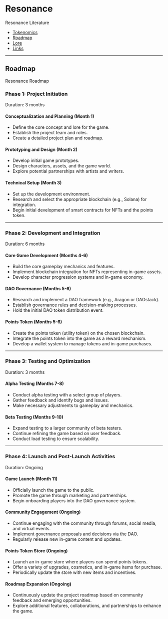 # Resonance 
Resonance Literature 

- [Tokenomics](https://github.com/PlayResonance/whitepaper/tree/main/tokenomics)<br>
- [Roadmap](https://github.com/PlayResonance/whitepaper/tree/main#roadmap)<br>
- [Lore](https://github.com/PlayResonance/lore)<br>
- [Links](https://github.com/PlayResonance/whitepaper/blob/main/links.md)
___________________
## Roadmap

Resonance Roadmap

### Phase 1: Project Initiation
Duration: 3 months
#### Conceptualization and Planning (Month 1)
- Define the core concept and lore for the game.
- Establish the project team and roles.
- Create a detailed project plan and roadmap.
#### Prototyping and Design (Month 2)
- Develop initial game prototypes.
- Design characters, assets, and the game world.
- Explore potential partnerships with artists and writers.
#### Technical Setup (Month 3)
- Set up the development environment.
- Research and select the appropriate blockchain (e.g., Solana) for integration.
- Begin initial development of smart contracts for NFTs and the points token.

___________________
### Phase 2: Development and Integration
Duration: 6 months

#### Core Game Development (Months 4-6)
- Build the core gameplay mechanics and features.
- Implement blockchain integration for NFTs representing in-game assets.
- Develop character progression systems and in-game economy.
#### DAO Governance (Months 5-6)
- Research and implement a DAO framework (e.g., Aragon or DAOstack).
- Establish governance rules and decision-making processes.
- Hold the initial DAO token distribution event.
#### Points Token (Months 5-6)
- Create the points token (utility token) on the chosen blockchain.
- Integrate the points token into the game as a reward mechanism.
- Develop a wallet system to manage tokens and in-game purchases.
___________________
### Phase 3: Testing and Optimization
Duration: 3 months

#### Alpha Testing (Months 7-8)
- Conduct alpha testing with a select group of players.
- Gather feedback and identify bugs and issues.
- Make necessary adjustments to gameplay and mechanics.
#### Beta Testing (Months 9-10)
- Expand testing to a larger community of beta testers.
- Continue refining the game based on user feedback.
- Conduct load testing to ensure scalability.
___________________
### Phase 4: Launch and Post-Launch Activities
Duration: Ongoing

#### Game Launch (Month 11)
- Officially launch the game to the public.
- Promote the game through marketing and partnerships.
- Begin onboarding players into the DAO governance system.
#### Community Engagement (Ongoing)
- Continue engaging with the community through forums, social media, and virtual events.
- Implement governance proposals and decisions via the DAO.
- Regularly release new in-game content and updates.
#### Points Token Store (Ongoing)
- Launch an in-game store where players can spend points tokens.
- Offer a variety of upgrades, cosmetics, and in-game items for purchase.
- Periodically update the store with new items and incentives.
#### Roadmap Expansion (Ongoing)
- Continuously update the project roadmap based on community feedback and emerging opportunities.
- Explore additional features, collaborations, and partnerships to enhance the game.

